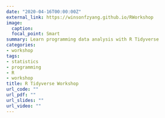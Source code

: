 ```yaml
---
date: "2020-04-16T00:00:00Z"
external_link: https://winsonfzyang.github.io/RWorkshop
image:
  caption:
  focal_point: Smart
summary: Learn programming data analysis with R Tidyverse
categories:
- workshop
tags:
- statistics
- programming
- R
- workshop
title: R Tidyverse Workshop
url_code: ""
url_pdf: ""
url_slides: ""
url_video: ""
---
```


